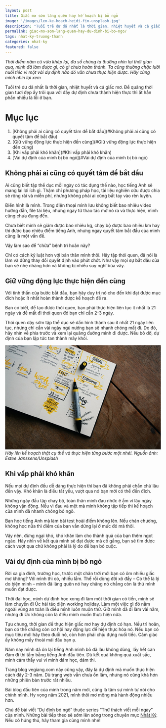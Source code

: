 ```yaml
---
layout: post
title: Giấc mơ sớm lãng quên hay kế hoạch bị bỏ ngỏ 
image: '/images/len-ke-hoach-heidi-fin-unsplash.jpg'
description: "Tuổi trẻ dư dả nhất là thời gian, nhiệt huyết và cả giấc mơ. Để quãng thời gian tươi đẹp ấy trôi qua với đầy dự định chưa thành hiện thực thì ắt hẳn phần nhiều là lỗi ở bạn."
permalink: giac-mo-som-lang-quen-hay-du-dinh-bi-bo-ngo/
tags: nhat-ky-truong-thanh
categories: nhat-ky
featured: false
---
```

_Thời điểm năm cũ vừa khép lại, đa số chúng ta thường nhìn lại thời gian qua, mình đã làm được gì, có gì chưa hoàn thành. Ta cũng thường chặc lưỡi nuối tiếc vì một vài dự định nào đó vẫn chưa thực hiện được. Hãy cùng mình nhìn lại xem_

Tuổi trẻ dư dả nhất là thời gian, nhiệt huyết và cả giấc mơ. Để quãng thời gian tươi đẹp ấy trôi qua với đầy dự định chưa thành hiện thực thì ắt hẳn phần nhiều là lỗi ở bạn.

# Mục lục
1. [Không phải ai cũng có quyết tâm để bắt đầu](#Không phải ai cũng có quyết tâm để bắt đầu)
2. [Giữ vững động lực thực hiện đến cùng](#Giữ vững động lực thực hiện đến cùng)
3. [Khi vấp phải khó khăn](#Khi vấp phải khó khăn)
4. [Vài dự định của mình bị bỏ ngỏ](#Vài dự định của mình bị bỏ ngỏ)

## Không phải ai cũng có quyết tâm để bắt đầu <a name="Không phải ai cũng có quyết tâm để bắt đầu"></a>

Ai cũng biết tập thể dục mỗi ngày có tác dụng thế nào, học tiếng Anh sẽ mang lại lợi ích gì. Thậm chí phương pháp học, tài liệu nghiên cứu được chia sẻ rộng rãi và miễn phí, nhưng không phải ai cũng bắt tay vào rèn luyện.

Điển hình là mình. Trong điện thoại mình lưu không biết bao nhiêu video hướng dẫn, file tài liệu, nhưng ngay từ thao tác mở nó ra và thực hiện, mình cũng chưa đụng đến. 

Chưa biết mình sẽ giảm được bao nhiêu kg, chạy bộ được bao nhiêu km hay thi được bao nhiêu điểm tiếng Anh, nhưng ngay quyết tâm bắt đầu của mình cũng là một vấn đề.

Vậy làm sao để “chữa” bệnh trì hoãn này?

Chỉ có cách kỷ luật hơn với bản thân mình thôi. Hãy tập thói quen, đã nói là làm và đừng thay đổi quyết định vào phút chót. Như vậy mọi sự bắt đầu của bạn sẽ nhẹ nhàng hơn và không bị nhiều suy nghĩ bủa vây. 

## Giữ vững động lực thực hiện đến cùng <a name="Giữ vững động lực thực hiện đến cùng"></a>

Với tinh thần của bước bắt đầu, bạn hãy duy trì nó cho đến khi đạt được mục đích hoặc ít nhất hoàn thành được kế hoạch đề ra.

Bạn có biết, để tạo được thói quen, bạn phải thực hiện liên tục ít nhất là 21 ngày và để mất đi thói quen đó bạn chỉ cần 2-3 ngày.

Thói quen dậy sớm tập thể dục sẽ dần hình thành sau ít nhất 21 ngày liên tục, nhưng chỉ cần vài ngày ngủ nướng bạn sẽ nhanh chóng mất đi. Do đó, hãy nhìn về phía trước và xem lại quãng đường mình đi được. Nếu bỏ dỡ, dự định của bạn lập tức tan thành mây khói.

![Lên kế hoạch thực hiện dự định](/images/du-dinh-bo-ngo-estee-janssens-unsplash.jpg)
_Hãy lên kế hoạch thật cụ thể và thực hiện từng bước một nhé!. Nguồn ảnh: Estee Janssens/Unsplash_

## Khi vấp phải khó khăn <a name="Khi vấp phải khó khăn"></a>

Nếu mọi dự định đều dễ dàng thực hiện thì bạn đã không phải chần chừ lâu đến vậy. Khó khăn là điều tất yếu, vượt qua nó bạn mới có thể đến đích.

Những ngày đầu tập chạy bộ, toàn thân mình đau nhức ê ẩm vì lâu ngày không vận động. Nếu vì đau và mệt mà mình không tập tiếp thì kế hoạch của mình đã nhanh chóng bỏ ngõ.

Bạn học tiếng Anh mà làm bài test hoài điểm không lên. Nếu chán chường, không học nữa thì điểm của bạn vẫn dừng lại ở mức đó mà thôi.

Vậy nên, đừng ngại khó, khó khăn làm cho thành quả của bạn thêm ngọt ngào. Hãy nhìn về kết quả mình sẽ đạt được mà cố gắng, bạn sẽ tìm được cách vượt qua chứ không phải là lý do để bạn bỏ cuộc.

## Vài dự định của mình bị bỏ ngỏ <a name="Vài dự định của mình bị bỏ ngỏ"></a>

Rời xa gia đình, trường học, trước một chân trời mới bạn có ôm nhiều giấc mơ không? Với mình thì có, nhiều lắm. Thế rồi dòng đời xô đẩy – Có thể là lý do biện minh – mình đã lãng quên nó hay chăng nó chẳng còn là thứ mình muốn đạt được.

Thời đại học, mình dự định học xong đi làm môt thời gian có tiền, mình sẽ làm chuyến đi Úc hái táo diện working holiday. Làm một việc gì đó nằm ngoài vùng an toàn là điều mình luôn muốn thử. Giờ mình đã đi làm vài năm, nhưng đi Úc không còn là điều mình muốn thực hiện nữa.

Tựu chung, thời gian để thực hiện giấc mơ hay dự định có hạn. Nếu trì hoãn, bạn có thể chẳng còn cơ hội hay động lực để hiện thực hóa nó. Nếu bạn có mục tiêu mới hãy theo đuối nó, còn hơn phải chịu đựng nuối tiếc. Cảm giác ấy không mấy thoải mái đâu bạn ạ.

Năm nay mình đã ôn lại tiếng Anh mình bỏ đã lâu không dùng, lấy hết can đảm đi thi tấm bằng tiếng Anh đầu tiên. Dù kết quả không quá xuất sắc, mình cảm thấy vui vì mình dám học, dám thi.

Trang blog vegiang.com này cũng vậy, đây là dự định mà muốn thực hiện cách đây 2-3 năm. Dù trang web vẫn chưa ổn lắm, nhưng nó cũng khá hơn những phiên bản trước rất nhiều. 

Bài blog đầu tiên của mình trong năm mới, cũng là tâm sự mình tự nói cho chính mình. Hy vọng năm 2021, mình thôi mơ mộng mà hành động nhiều hơn.

Chủ đề bài viết “Dự định bỏ ngõ” thuộc series “Thử thách viết mỗi ngày” của mình. Những bài tiếp theo sẽ sớm lên sóng trong chuyên mục [Nhật Ký](https://vegiang.com/nhat-ky/). Nếu có hứng thú, hãy tham gia cùng mình nhé!
